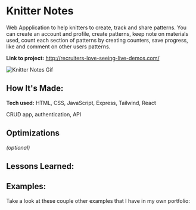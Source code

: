 # Knitter Notes
Web Appplication to help knitters to create, track and share patterns.
You can create an account and profile, create patterns, keep note on materials used, count each section of patterns by creating counters, save progress, like and comment on other users patterns.


**Link to project:** http://recruiters-love-seeing-live-demos.com/

![Knitter Notes Gif](http://placecorgi.com/1200/650)

## How It's Made:

**Tech used:** HTML, CSS, JavaScript, Express, Tailwind, React

CRUD app, authentication, API

## Optimizations
*(optional)*



## Lessons Learned:



## Examples:
Take a look at these couple other examples that I have in my own portfolio:





